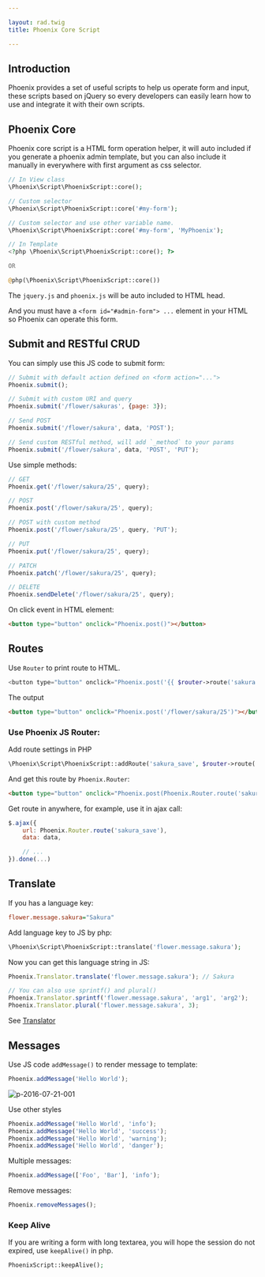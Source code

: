 ```yaml
---

layout: rad.twig
title: Phoenix Core Script

---
```


## Introduction

Phoenix provides a set of useful scripts to help us operate form and input, these scripts based on jQuery so every developers
can easily learn how to use and integrate it with their own scripts.

## Phoenix Core

Phoenix core script is a HTML form operation helper, it will auto included if you generate a phoenix admin template,
but you can also include it manually in everywhere with first argument as css selector.

``` php
// In View class
\Phoenix\Script\PhoenixScript::core();

// Custom selector
\Phoenix\Script\PhoenixScript::core('#my-form');

// Custom selector and use other variable name.
\Phoenix\Script\PhoenixScript::core('#my-form', 'MyPhoenix');

// In Template
<?php \Phoenix\Script\PhoenixScript::core(); ?>

OR

@php(\Phoenix\Script\PhoenixScript::core())
```

The `jquery.js` and `phoenix.js` will be auto included to HTML head.

And you must have a `<form id="#admin-form"> ...` element in your HTML so Phoenix can operate this form.

## Submit and RESTful CRUD

You can simply use this JS code to submit form:

``` js
// Submit with default action defined on <form action="...">
Phoenix.submit();

// Submit with custom URI and query
Phoenix.submit('/flower/sakuras', {page: 3});

// Send POST
Phoenix.submit('/flower/sakura', data, 'POST');

// Send custom RESTful method, will add `_method` to your params
Phoenix.submit('/flower/sakura', data, 'POST', 'PUT');
```

Use simple methods:

``` js
// GET
Phoenix.get('/flower/sakura/25', query);

// POST
Phoenix.post('/flower/sakura/25', query);

// POST with custom method
Phoenix.post('/flower/sakura/25', query, 'PUT');

// PUT
Phoenix.put('/flower/sakura/25', query);

// PATCH
Phoenix.patch('/flower/sakura/25', query);

// DELETE
Phoenix.sendDelete('/flower/sakura/25', query);
```

On click event in HTML element:

``` html
<button type="button" onclick="Phoenix.post()"></button>
```

## Routes

Use `Router` to print route to HTML.

``` php
<button type="button" onclick="Phoenix.post('{{ $router->route('sakura', ['id' => 25]) }}')"></button>
```

The output

``` html
<button type="button" onclick="Phoenix.post('/flower/sakura/25')"></button>
```

### Use Phoenix JS Router:

Add route settings in PHP

``` php
\Phoenix\Script\PhoenixScript::addRoute('sakura_save', $router->route('sakura', ['id' => 25]));
```

And get this route by `Phoenix.Router`:

``` html
<button type="button" onclick="Phoenix.post(Phoenix.Router.route('sakura_save'))"></button>
```

Get route in anywhere, for example, use it in ajax call:

``` js
$.ajax({
    url: Phoenix.Router.route('sakura_save'),
    data: data,

    // ...
}).done(...)
```

## Translate

If you has a language key:

``` ini
flower.message.sakura="Sakura"
```

Add language key to JS by php:

``` php
\Phoenix\Script\PhoenixScript::translate('flower.message.sakura');
```

Now you can get this language string in JS:

``` js
Phoenix.Translator.translate('flower.message.sakura'); // Sakura

// You can also use sprintf() and plural()
Phoenix.Translator.sprintf('flower.message.sakura', 'arg1', 'arg2');
Phoenix.Translator.plural('flower.message.sakura', 3);
```

See [Translator](../../documentation/3.x/services/languages.html)

## Messages

Use JS code `addMessage()` to render message to template:

``` js
Phoenix.addMessage('Hello World');
```

![p-2016-07-21-001](https://cloud.githubusercontent.com/assets/1639206/17009420/f958386c-4f2c-11e6-85d4-ae41c3bf73c9.jpg)

Use other styles

``` js
Phoenix.addMessage('Hello World', 'info');
Phoenix.addMessage('Hello World', 'success');
Phoenix.addMessage('Hello World', 'warning');
Phoenix.addMessage('Hello World', 'danger');
```

Multiple messages:

``` js
Phoenix.addMessage(['Foo', 'Bar'], 'info');
```

Remove messages:

``` js
Phoenix.removeMessages();
```

### Keep Alive

If you are writing a form with long textarea, you will hope the session do not expired, use `keepAlive()` in php.

``` php
PhoenixScript::keepAlive();
```
